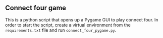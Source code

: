 ## Connect four game

This is a python script that opens up a Pygame GUI to play connect four. In order to start the script, create a virtual environment from the `requirements.txt` file and run `connect_four_pygame.py`.